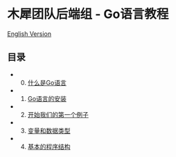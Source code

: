 # 木犀团队后端组 - Go语言教程

[English Version](https://github.com/ShiinaOrez/Tutor-Go/README-EN.md)

## 目录

+ 0. [什么是Go语言]()
+ 1. [Go语言的安装]()
+ 2. [开始我们的第一个例子]()
+ 3. [变量和数据类型]()
+ 4. [基本的程序结构]()
